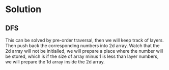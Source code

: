 # Solution
## DFS
This can be solved by pre-order traversal, then we will keep track of layers. Then push back the corresponding numbers into 2d array.
Watch that the 2d array will not be initialled, we will prepare a place where the number will be stored, 
which is if the size of array minus 1 is less than layer numbers, we will prepare the 1d array inside the 2d array.
